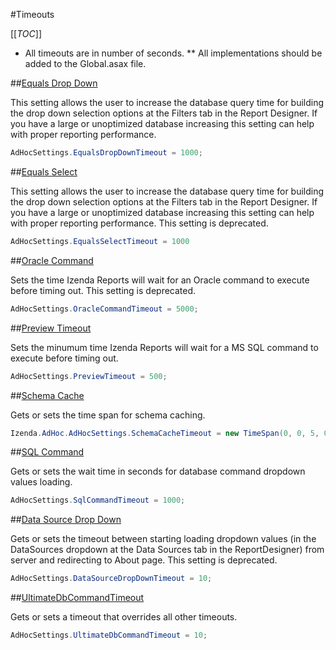 #Timeouts

[[_TOC_]]

*  All timeouts are in number of seconds. 
** All implementations should be added to the Global.asax file.

##[Equals Drop Down](http://wiki.izenda.us/API/CodeSamples/EqualsDropDownTimeout)

This setting allows the user to increase the database query time for building the drop down selection options at the Filters tab in the Report Designer. If you have a large or unoptimized database increasing this setting can help with proper reporting performance.

```csharp
AdHocSettings.EqualsDropDownTimeout = 1000;
```

##[Equals Select](http://wiki.izenda.us/API/CodeSamples/EqualsSelectTimeout) 

This setting allows the user to increase the database query time for building the drop down selection options at the Filters tab in the Report Designer. If you have a large or unoptimized database increasing this setting can help with proper reporting performance. This setting is deprecated.

```csharp
AdHocSettings.EqualsSelectTimeout = 1000
```
##[Oracle Command](http://wiki.izenda.us/API/CodeSamples/OracleCommandTimeout)

Sets the time Izenda Reports will wait for an Oracle command to execute before timing out. This setting is deprecated.

```csharp
AdHocSettings.OracleCommandTimeout = 5000;
```
##[Preview Timeout](http://wiki.izenda.us/API/CodeSamples/PreviewTimeout)

Sets the minumum time Izenda Reports will wait for a MS SQL command to execute before timing out.

```csharp
AdHocSettings.PreviewTimeout = 500;
```
##[Schema Cache](http://wiki.izenda.us/API/CodeSamples/SchemaCacheTimeout)

Gets or sets the time span for schema caching.

```csharp
Izenda.AdHoc.AdHocSettings.SchemaCacheTimeout = new TimeSpan(0, 0, 5, 0);
```
##[SQL Command](http://wiki.izenda.us/API/CodeSamples/SqlCommandTimeout)

Gets or sets the wait time in seconds for database command dropdown values loading.

```csharp
AdHocSettings.SqlCommandTimeout = 1000;
```
##[Data Source Drop Down](http://wiki.izenda.us/API/CodeSamples/DataSourceDropDownTimeout)

Gets or sets the timeout between starting loading dropdown values (in the DataSources dropdown at the Data Sources tab in the ReportDesigner) from server and redirecting to About page. This setting is deprecated.

```csharp
AdHocSettings.DataSourceDropDownTimeout = 10;
```

##[UltimateDbCommandTimeout](http://wiki.izenda.us/API/CodeSamples/UltimateDbCommandTimeout)

Gets or sets a timeout that overrides all other timeouts.

```csharp
AdHocSettings.UltimateDbCommandTimeout = 10;
```